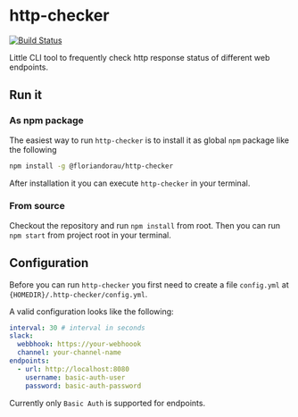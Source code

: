 # http-checker

[![Build Status](https://travis-ci.com/floriandorau/http-checker.svg?branch=master)](https://travis-ci.com/floriandorau/http-checker)

Little CLI tool to frequently check http response status of different web endpoints.

## Run it

### As npm package

The easiest way to run `http-checker` is to install it as global `npm` package like the following

```bash
npm install -g @floriandorau/http-checker
```

After installation it you can execute `http-checker` in your terminal.

### From source

Checkout the repository and run `npm install` from root. Then you can run `npm start` from project root in your terminal.

## Configuration

Before you can run `http-checker` you first need to create a file `config.yml` at `{HOMEDIR}/.http-checker/config.yml`. 

A valid configuration looks like the following:

```yaml
interval: 30 # interval in seconds
slack:
  webbhook: https://your-webhoook
  channel: your-channel-name
endpoints:
  - url: http://localhost:8080
    username: basic-auth-user
    password: basic-auth-password
```

Currently only `Basic Auth` is supported for endpoints.

